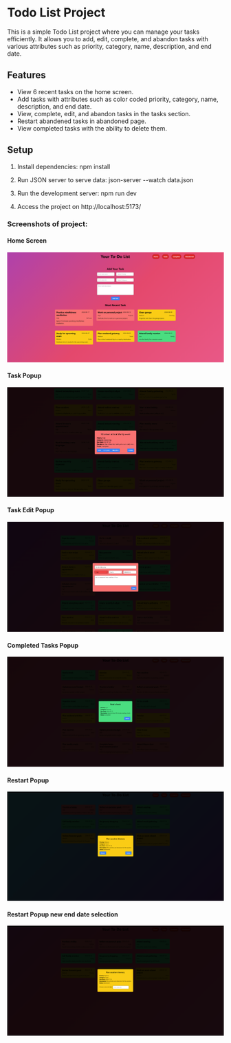 # Todo List Project

This is a simple Todo List project where you can manage your tasks efficiently. It allows you to add, edit, complete, and abandon tasks with various attributes such as priority, category, name, description, and end date.

## Features

- View 6 recent tasks on the home screen.
- Add tasks with attributes such as color coded priority, category, name, description, and end date.
- View, complete, edit, and abandon tasks in the tasks section.
- Restart abandened tasks in abandoned page.
- View completed tasks with the ability to delete them.

## Setup

1. Install dependencies:
    npm install

2. Run JSON server to serve data:
    json-server --watch data.json

3. Run the development server:
    npm run dev

4. Access the project on http://localhost:5173/

### Screenshots of project:

#### Home Screen
![Home Screen](ReadMePictures/Home.png)

#### Task Popup
![Tasks Screen](ReadMePictures/EditTask.png)

#### Task Edit Popup
![Task Edit Screen](ReadMePictures/EditTaskPage.png)

#### Completed Tasks Popup
![Completed Screen](ReadMePictures/DeleteCompleted.png)

#### Restart Popup
![Restart Screen](ReadMePictures/Restart.png)

#### Restart Popup new end date selection
![Choose Date Screen](ReadMePictures/RestartChooseDate.png)

